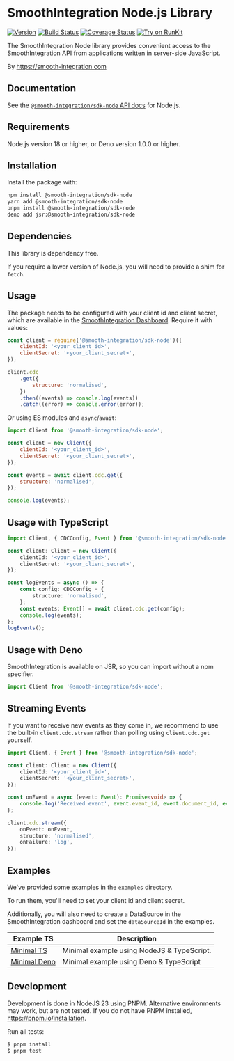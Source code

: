 # SmoothIntegration Node.js Library

[![Version](https://img.shields.io/npm/v/@smooth-integration/sdk-node.svg)](https://www.npmjs.org/package/@smooth-integration/sdk-node)
[![Build Status](https://github.com/SmoothIntegration/sdk-node/actions/workflows/check.yml/badge.svg?branch=master)](https://github.com/SmoothIntegration/sdk-node/actions?query=branch%3Amaster)
[![Coverage Status](https://coveralls.io/repos/github/SmoothIntegration/sdk-node/badge.svg?branch=master)](https://coveralls.io/github/SmoothIntegration/sdk-node?branch=master)
[![Try on RunKit](https://badge.runkitcdn.com/@smooth-integration/sdk-node.svg)](https://runkit.com/npm/@smooth-integration/sdk-node)

The SmoothIntegration Node library provides convenient access to the SmoothIntegration API from
applications written in server-side JavaScript.

By https://smooth-integration.com

## Documentation

See the [`@smooth-integration/sdk-node` API docs](https://smooth-integration.com/docs) for Node.js.

## Requirements

Node.js version 18 or higher, or Deno version 1.0.0 or higher.

## Installation

Install the package with:

```sh
npm install @smooth-integration/sdk-node
yarn add @smooth-integration/sdk-node
pnpm install @smooth-integration/sdk-node
deno add jsr:@smooth-integration/sdk-node
```

## Dependencies

This library is dependency free.

If you require a lower version of Node.js, you will need to provide a shim for `fetch`.

## Usage

The package needs to be configured with your client id and client secret, which are
available in the [SmoothIntegration Dashboard](https://app.smooth-integration.com/authentication). Require it with values:

```js
const client = require('@smooth-integration/sdk-node')({
    clientId: '<your_client_id>',
    clientSecret: '<your_client_secret>',
});

client.cdc
    .get({
        structure: 'normalised',
    })
    .then((events) => console.log(events))
    .catch((error) => console.error(error));
```

Or using ES modules and `async`/`await`:

```js
import Client from '@smooth-integration/sdk-node';

const client = new Client({
    clientId: '<your_client_id>',
    clientSecret: '<your_client_secret>',
});

const events = await client.cdc.get({
    structure: 'normalised',
});

console.log(events);
```

## Usage with TypeScript

```ts
import Client, { CDCConfig, Event } from '@smooth-integration/sdk-node';

const client: Client = new Client({
    clientId: '<your_client_id>',
    clientSecret: '<your_client_secret>',
});

const logEvents = async () => {
    const config: CDCConfig = {
        structure: 'normalised',
    };
    const events: Event[] = await client.cdc.get(config);
    console.log(events);
};
logEvents();
```

## Usage with Deno

SmoothIntegration is available on JSR, so you can import without a npm specifier.

```ts
import Client from '@smooth-integration/sdk-node';
```

## Streaming Events

If you want to receive new events as they come in, we recommend to use the built-in `client.cdc.stream` rather than
polling using `client.cdc.get` yourself.

```ts
import Client, { Event } from '@smooth-integration/sdk-node';

const client: Client = new Client({
    clientId: '<your_client_id>',
    clientSecret: '<your_client_secret>',
});

const onEvent = async (event: Event): Promise<void> => {
    console.log('Received event', event.event_id, event.document_id, event);
};

client.cdc.stream({
    onEvent: onEvent,
    structure: 'normalised',
    onFailure: 'log',
});
```

## Examples

We've provided some examples in the `examples` directory.

To run them, you'll need to set your client id and client secret.

Additionally, you will also need to create a DataSource in the SmoothIntegration dashboard and set the
`dataSourceId` in the examples.

| Example TS                                                                                      | Description                                |
| ----------------------------------------------------------------------------------------------- | ------------------------------------------ |
| [Minimal TS](https://github.com/SmoothIntegration/sdk-node/tree/master/examples/minimal-ts)     | Minimal example using NodeJS & TypeScript. |
| [Minimal Deno](https://github.com/SmoothIntegration/sdk-node/tree/master/examples/minimal-deno) | Minimal example using Deno & TypeScript    |

## Development

Development is done in NodeJS 23 using PNPM. Alternative environments may work, but are not tested.
If you do not have PNPM installed, https://pnpm.io/installation.

Run all tests:

```bash
$ pnpm install
$ pnpm test
```
